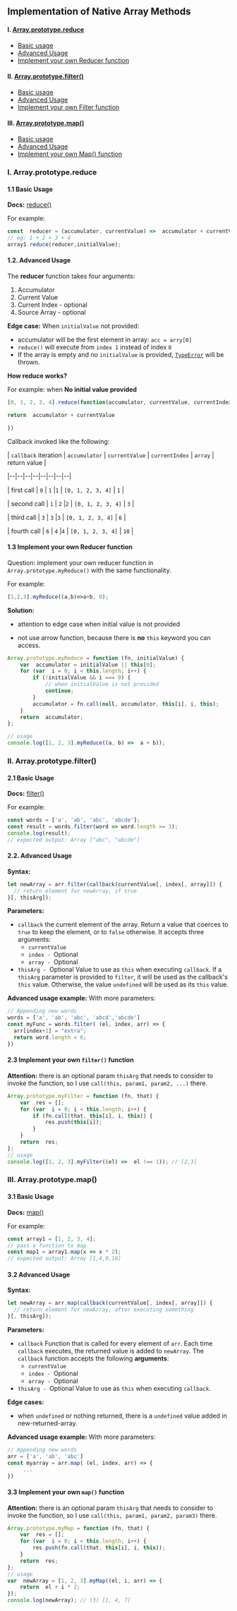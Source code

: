 ## Implementation of Native Array Methods

#### I. [Array.prototype.reduce](#question1)
- [Basic usage](#q1-1)
- [Advanced Usage ](#q1-2)
- [Implement your own Reducer function](#q1-3)

#### II. [Array.prototype.filter()](#question2)
- [Basic usage](#q2-1)
- [Advanced Usage ](#q2-2)
- [Implement your own Filter function](#q2-3)

#### III. [Array.prototype.map()](#question3)
- [Basic usage](#q3-1)
- [Advanced Usage ](#q3-2)
- [Implement your own Map() function](#q3-3)

<div  id="question1"  />

### I. Array.prototype.reduce

<div  id="q1-1"  />

#### 1.1 Basic Usage

**Docs:** [reduce()](https://developer.mozilla.org/en-US/docs/Web/JavaScript/Reference/Global_Objects/Array/Reduce)

For example:
```js
const  reducer = (accumulator, currentValue) =>  accumulator + currentValue;
// eg: 1 + 2 + 3 + 4
array1.reduce(reducer,initialValue);
```

<div  id="q1-2"  />

#### 1.2. Advanced Usage

The **reducer** function takes four arguments:
1. Accumulator
2. Current Value
3. Current Index - optional
4. Source Array - optional

**Edge case:**
When `initialValue` not provided:
- accumulator will be the first element in array: `acc = arry[0]`
-  `reduce()` will execute from `index 1` instead of index `0`
- If the array is empty and no `initialValue` is provided, [`TypeError`](https://developer.mozilla.org/en-US/docs/Web/JavaScript/Reference/Global_Objects/TypeError) will be thrown.

**How reduce works?**

For example: when **No initial value provided**
```js
[0, 1, 2, 3, 4].reduce(function(accumulator, currentValue, currentIndex, array) {

return  accumulator + currentValue

})

```

Callback invoked like the following:

| `callback` iteration | `accumulator` | `currentValue` | `currentIndex` | `array` | return value |

|--|--|--|--|--|--|--|--|

| first call | `0` | `1` |`1` | `[0, 1, 2, 3, 4]` | `1` |

| second call | `1` | `2` |`2` | `[0, 1, 2, 3, 4]` | `3` |

| third call | `3` | `3` |`3` | `[0, 1, 2, 3, 4]` | `6` |

| fourth call | `6` | `4` |`4` | `[0, 1, 2, 3, 4]` | `10` |
  

<div  id="q1-3"  />

#### 1.3 Implement your own Reducer function

Question: implement your own reducer function in `Array.prototype.myReduce()` with the same functionality.

For example:
```js
[1,2,3].myReduce((a,b)=>a+b, 0);
```
 
**Solution:**

- attention to edge case when initial value is not provided

- not use arrow function, because there is **no**  `this` keyword you can access.

```js
Array.prototype.myReduce = function (fn, initialValue) {
	var  accumulator = initialValue || this[0];
	for (var  i = 0; i < this.length; i++) {
		if (!initialValue && i === 0) {
			// when initialValue is not provided
			continue;
		}
		accumulator = fn.call(null, accumulator, this[i], i, this);
	}
	return  accumulator;
};

// usage
console.log([1, 2, 3].myReduce((a, b) =>  a + b));
```

<div  id="question2"  />

### II. Array.prototype.filter()

<div  id="q2-1"  />

#### 2.1 Basic Usage

**Docs:** [filter()](https://developer.mozilla.org/en-US/docs/Web/JavaScript/Reference/Global_Objects/Array/filter)

For example:
```js
const words = ['a', 'ab', 'abc', 'abcde'];
const result = words.filter(word => word.length >= 3);
console.log(result);
// expected output: Array ["abc", "abcde"]
```

<div  id="q2-2"  />

#### 2.2. Advanced Usage
**Syntax:**
```js
let newArray = arr.filter(callback(currentValue[, index[, array]]) {
  // return element for newArray, if true
}[, thisArg]);
```

**Parameters:**
- `callback`
	the current element of the array. Return a value that coerces to  `true`  to keep the element, or to  `false`  otherwise.
	It accepts three arguments:
	- `currentValue`
	- `index - `Optional
	- `array - `Optional
- `thisArg - `Optional
	Value to use as  `this`  when executing  `callback`. If a `thisArg` parameter is provided to `filter`, it will be used as the callback's `this` value. Otherwise, the value `undefined` will be used as its `this` value.


**Advanced usage example:**
With more parameters:
```js
// Appending new words
words = ['a', 'ab', 'abc', 'abcd','abcde']
const myFunc = words.filter( (el, index, arr) => {
  arr[index+1] = "extra";
  return word.length < 6;
})
```
 
<div  id="q2-3"  />

#### 2.3 Implement your own `filter()` function

**Attention:**  there is an optional param `thisArg` that needs to consider to invoke the function, so I use `call(this, param1, param2, ...)` there.

```js
Array.prototype.myFilter = function (fn, that) {
	var  res = [];
	for (var  i = 0; i < this.length; i++) {
		if (fn.call(that, this[i], i, this)) {
			res.push(this[i]);
		}
	}
	return  res;
};
// usage
console.log([1, 2, 3].myFilter((el) =>  el !== 1)); // [2,3]
```

<div  id="question3"  />
  
### III. Array.prototype.map()

<div  id="q3-1"  />

#### 3.1 Basic Usage

**Docs:** [map()](https://developer.mozilla.org/en-US/docs/Web/JavaScript/Reference/Global_Objects/Array/map)

For example:
```js
const array1 = [1, 2, 3, 4];
// pass a function to map
const map1 = array1.map(x => x * 2);
// expected output: Array [1,4,9,16]
```

<div  id="q3-2"  />

#### 3.2 Advanced Usage

**Syntax:**
```js
let newArray = arr.map(callback(currentValue[, index[, array]]) {
  // return element for newArray, after executing something
}[, thisArg]);
```

**Parameters:**
- `callback`
	Function that is called for every element of  `arr`. Each time  `callback`  executes, the returned value is added to  `newArray`.
	The  `callback`  function accepts the following **arguments**:
	- `currentValue`
	- `index - `Optional
	- `array - `Optional
- `thisArg - `Optional
	 Value to use as `this` when executing `callback`.

**Edge cases:**
- when `undefined` or nothing returned, there is a `undefined` value added in new-returned-array.

**Advanced usage example:**
With more parameters:
```js
// Appending new words
arr = ['a', 'ab', 'abc']
const myarray = arr.map( (el, index, arr) => {
	 ...
})
```
 
<div  id="q3-3"  />

#### 3.3 Implement your own `map()` function

**Attention:**  there is an optional param `thisArg` that needs to consider to invoke the function, so I use `call(this, param1, param2, param3)` there.

```js
Array.prototype.myMap = function (fn, that) {
	var  res = [];
	for (var  i = 0; i < this.length; i++) {
		res.push(fn.call(that, this[i], i, this));
	}
	return  res;
};
// usage
var  newArray = [1, 2, 3].myMap((el, i, arr) => {
	return  el + i * 2;
});
console.log(newArray); // (3) [1, 4, 7]
```
